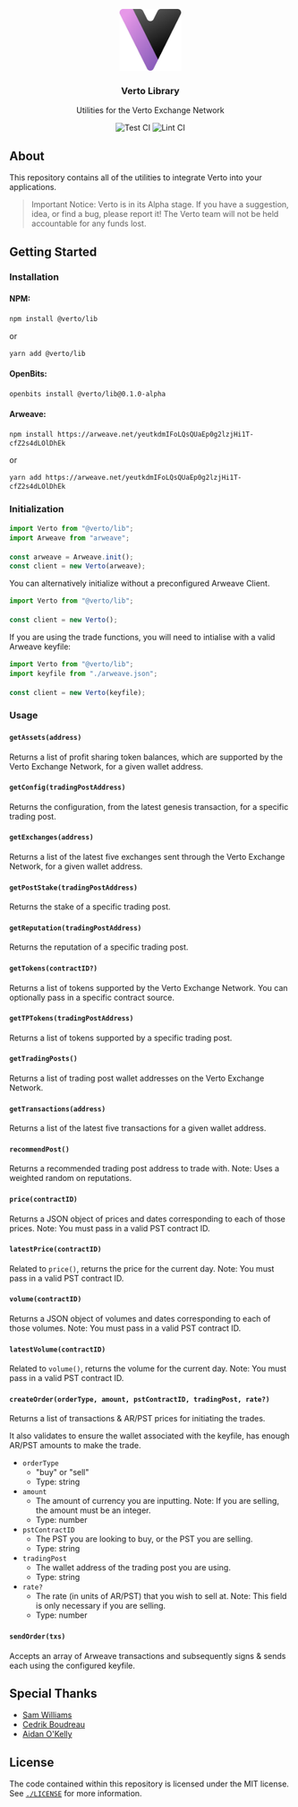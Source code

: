 <p align="center">
  <a href="https://verto.exchange">
    <img src="https://raw.githubusercontent.com/useverto/design/master/logo/logo_light.svg" alt="Verto logo (light version)" width="110" />
  </a>

  <h3 align="center">Verto Library</h3>

  <p align="center">
    Utilities for the Verto Exchange Network
  </p>

  <p align="center">
    <img src="https://github.com/useverto/lib/workflows/Test/badge.svg" alt="Test CI" />
    <img src="https://github.com/useverto/lib/workflows/Lint/badge.svg" alt="Lint CI" />
  </p>

</p>

## About

This repository contains all of the utilities to integrate Verto into your applications.

> Important Notice: Verto is in its Alpha stage. If you have a suggestion, idea, or find a bug, please report it! The Verto team will not be held accountable for any funds lost.

## Getting Started

### Installation

#### NPM:

```sh
npm install @verto/lib
```

or

```sh
yarn add @verto/lib
```

#### OpenBits:

```sh
openbits install @verto/lib@0.1.0-alpha
```

#### Arweave:

```
npm install https://arweave.net/yeutkdmIFoLQsQUaEp0g2lzjHi1T-cfZ2s4dLOlDhEk
```

or

```
yarn add https://arweave.net/yeutkdmIFoLQsQUaEp0g2lzjHi1T-cfZ2s4dLOlDhEk
```

### Initialization

```js
import Verto from "@verto/lib";
import Arweave from "arweave";

const arweave = Arweave.init();
const client = new Verto(arweave);
```

You can alternatively initialize without a preconfigured Arweave Client.

```js
import Verto from "@verto/lib";

const client = new Verto();
```

If you are using the trade functions, you will need to intialise with a valid Arweave keyfile:

```js
import Verto from "@verto/lib";
import keyfile from "./arweave.json";

const client = new Verto(keyfile);
```

### Usage

#### `getAssets(address)`

Returns a list of profit sharing token balances, which are supported by the Verto Exchange Network, for a given wallet address.

#### `getConfig(tradingPostAddress)`

Returns the configuration, from the latest genesis transaction, for a specific trading post.

#### `getExchanges(address)`

Returns a list of the latest five exchanges sent through the Verto Exchange Network, for a given wallet address.

#### `getPostStake(tradingPostAddress)`

Returns the stake of a specific trading post.

#### `getReputation(tradingPostAddress)`

Returns the reputation of a specific trading post.

#### `getTokens(contractID?)`

Returns a list of tokens supported by the Verto Exchange Network. You can optionally pass in a specific contract source.

#### `getTPTokens(tradingPostAddress)`

Returns a list of tokens supported by a specific trading post.

#### `getTradingPosts()`

Returns a list of trading post wallet addresses on the Verto Exchange Network.

#### `getTransactions(address)`

Returns a list of the latest five transactions for a given wallet address.

#### `recommendPost()`

Returns a recommended trading post address to trade with. Note: Uses a weighted random on reputations.

#### `price(contractID)`

Returns a JSON object of prices and dates corresponding to each of those prices. Note: You must pass in a valid PST contract ID.

#### `latestPrice(contractID)`

Related to `price()`, returns the price for the current day. Note: You must pass in a valid PST contract ID.

#### `volume(contractID)`

Returns a JSON object of volumes and dates corresponding to each of those volumes. Note: You must pass in a valid PST contract ID.

#### `latestVolume(contractID)`

Related to `volume()`, returns the volume for the current day. Note: You must pass in a valid PST contract ID.

#### `createOrder(orderType, amount, pstContractID, tradingPost, rate?)`

Returns a list of transactions & AR/PST prices for initiating the trades.

It also validates to ensure the wallet associated with the keyfile, has enough AR/PST amounts to make the trade.

- `orderType`
  - "buy" or "sell"
  - Type: string
- `amount`
  - The amount of currency you are inputting. Note: If you are selling, the amount must be an integer.
  - Type: number
- `pstContractID`
  - The PST you are looking to buy, or the PST you are selling.
  - Type: string
- `tradingPost`
  - The wallet address of the trading post you are using.
  - Type: string
- `rate?`
  - The rate (in units of AR/PST) that you wish to sell at. Note: This field is only necessary if you are selling.
  - Type: number

#### `sendOrder(txs)`

Accepts an array of Arweave transactions and subsequently signs & sends each using the configured keyfile.

## Special Thanks

- [Sam Williams](https://github.com/samcamwilliams)
- [Cedrik Boudreau](https://github.com/cedriking)
- [Aidan O'Kelly](https://github.com/aidanok)

## License

The code contained within this repository is licensed under the MIT license.
See [`./LICENSE`](./LICENSE) for more information.
